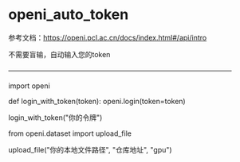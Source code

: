 # openi_auto_token

参考文档：https://openi.pcl.ac.cn/docs/index.html#/api/intro

不需要盲输，自动输入您的token

————————————————————————————————


import openi


def login_with_token(token):
    openi.login(token=token)


login_with_token("你的令牌")

from openi.dataset import upload_file

upload_file("你的本地文件路径", "仓库地址", "gpu")
